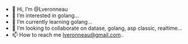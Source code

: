 - 👋 Hi, I’m @Lveronneau
- 👀 I’m interested in golang...
- 🌱 I’m currently learning golang...
- 💞️ I’m looking to collaborate on datase, golang, asp classic, realtime...
- 📫 How to reach me lveronneau@gmail.com..

<!---
Lveronneau/Lveronneau is a ✨ special ✨ repository because its `README.md` (this file) appears on your GitHub profile.
You can click the Preview link to take a look at your changes.
--->

